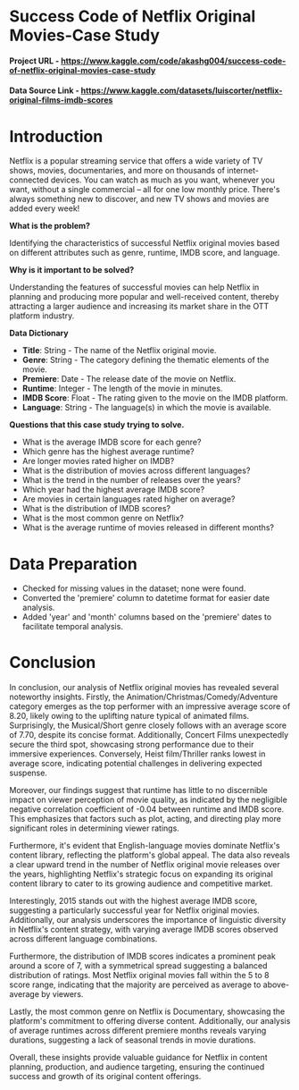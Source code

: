 # Success Code of Netflix Original Movies-Case Study

#### Project URL - https://www.kaggle.com/code/akashg004/success-code-of-netflix-original-movies-case-study
#### Data Source Link - https://www.kaggle.com/datasets/luiscorter/netflix-original-films-imdb-scores

# Introduction

Netflix is a popular streaming service that offers a wide variety of TV shows, movies, documentaries, and more on thousands of internet-connected devices. You can watch as much as you want, whenever you want, without a single commercial – all for one low monthly price. There's always something new to discover, and new TV shows and movies are added every week!

**What is the problem?**

Identifying the characteristics of successful Netflix original movies based on different attributes such as genre, runtime, IMDB score, and language.

**Why is it important to be solved?**

Understanding the features of successful movies can help Netflix in planning and producing more popular and well-received content, thereby attracting a larger audience and increasing its market share in the OTT platform industry.

**Data Dictionary**
*  **Title**: String - The name of the Netflix original movie.
*  **Genre**: String - The category defining the thematic elements of the movie.
*  **Premiere**: Date - The release date of the movie on Netflix.
*  **Runtime**: Integer - The length of the movie in minutes.
*  **IMDB Score**: Float - The rating given to the movie on the IMDB platform.
*  **Language**: String - The language(s) in which the movie is available.

**Questions that this case study trying to solve.**

* What is the average IMDB score for each genre?
* Which genre has the highest average runtime?
* Are longer movies rated higher on IMDB?
* What is the distribution of movies across different languages?
* What is the trend in the number of releases over the years?
* Which year had the highest average IMDB score?
* Are movies in certain languages rated higher on average?
* What is the distribution of IMDB scores?
* What is the most common genre on Netflix?
* What is the average runtime of movies released in different months?

# Data Preparation

- Checked for missing values in the dataset; none were found.
- Converted the 'premiere' column to datetime format for easier date analysis.
- Added 'year' and 'month' columns based on the 'premiere' dates to facilitate temporal analysis.


# Conclusion

In conclusion, our analysis of Netflix original movies has revealed several noteworthy insights. Firstly, the Animation/Christmas/Comedy/Adventure category emerges as the top performer with an impressive average score of 8.20, likely owing to the uplifting nature typical of animated films. Surprisingly, the Musical/Short genre closely follows with an average score of 7.70, despite its concise format. Additionally, Concert Films unexpectedly secure the third spot, showcasing strong performance due to their immersive experiences. Conversely, Heist film/Thriller ranks lowest in average score, indicating potential challenges in delivering expected suspense.

Moreover, our findings suggest that runtime has little to no discernible impact on viewer perception of movie quality, as indicated by the negligible negative correlation coefficient of -0.04 between runtime and IMDB score. This emphasizes that factors such as plot, acting, and directing play more significant roles in determining viewer ratings.

Furthermore, it's evident that English-language movies dominate Netflix's content library, reflecting the platform's global appeal. The data also reveals a clear upward trend in the number of Netflix original movie releases over the years, highlighting Netflix's strategic focus on expanding its original content library to cater to its growing audience and competitive market.

Interestingly, 2015 stands out with the highest average IMDB score, suggesting a particularly successful year for Netflix original movies. Additionally, our analysis underscores the importance of linguistic diversity in Netflix's content strategy, with varying average IMDB scores observed across different language combinations.

Furthermore, the distribution of IMDB scores indicates a prominent peak around a score of 7, with a symmetrical spread suggesting a balanced distribution of ratings. Most Netflix original movies fall within the 5 to 8 score range, indicating that the majority are perceived as average to above-average by viewers.

Lastly, the most common genre on Netflix is Documentary, showcasing the platform's commitment to offering diverse content. Additionally, our analysis of average runtimes across different premiere months reveals varying durations, suggesting a lack of seasonal trends in movie durations.

Overall, these insights provide valuable guidance for Netflix in content planning, production, and audience targeting, ensuring the continued success and growth of its original content offerings.

